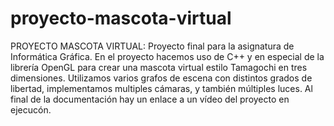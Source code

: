 # proyecto-mascota-virtual

PROYECTO MASCOTA VIRTUAL: Proyecto final para la asignatura de Informática Gráfica. En el proyecto hacemos uso de C++ y en especial de la librería OpenGL para crear una mascota virtual estilo Tamagochi
en tres dimensiones. Utilizamos varios grafos de escena con distintos grados de libertad, implementamos multiples cámaras, y también múltiples luces. Al final de la documentación hay un enlace a un vídeo
del proyecto en ejecucón.